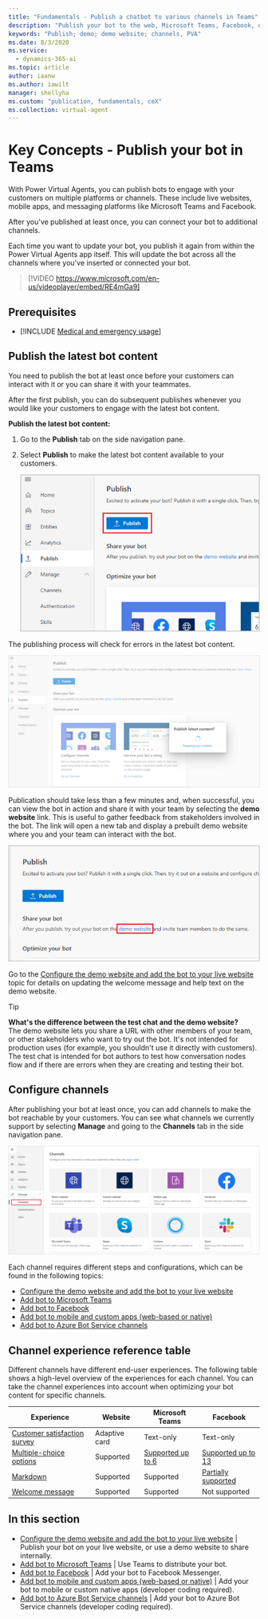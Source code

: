 ```yaml
---
title: "Fundamentals - Publish a chatbot to various channels in Teams"
description: "Publish your bot to the web, Microsoft Teams, Facebook, or even use an existing Azure Bot Service framework."
keywords: "Publish; demo; demo website; channels, PVA"
ms.date: 8/3/2020
ms.service:
  - dynamics-365-ai
ms.topic: article
author: iaanw
ms.author: iawilt
manager: shellyha
ms.custom: "publication, fundamentals, ceX"
ms.collection: virtual-agent
---
```


# Key Concepts - Publish your bot in Teams

With Power Virtual Agents, you can publish bots to engage with your customers on multiple platforms or channels. These include live websites, mobile apps, and messaging platforms like Microsoft Teams and Facebook. 

After you've published at least once, you can connect your bot to additional channels. 

Each time you want to update your bot, you publish it again from within the Power Virtual Agents app itself. This will update the bot across all the channels where you've inserted or connected your bot.

>   
> [!VIDEO https://www.microsoft.com/en-us/videoplayer/embed/RE4mGa9]
>

## Prerequisites

- [!INCLUDE [Medical and emergency usage](includes/pva-usage-limitations-teams.md)]


## Publish the latest bot content

You need to publish the bot at least once before your customers can interact with it or you can share it with your teammates. 

After the first publish, you can do subsequent publishes whenever you would like your customers to engage with the latest bot content.

**Publish the latest bot content:**

1. Go to the **Publish** tab on the side navigation pane. 

2. Select **Publish** to make the latest bot content available to your customers.

    ![Publish latest bot content](media/channel-publish-latest-content-teams.png)

The publishing process will check for errors in the latest bot content.

![Validate latest bot content for publish](media/channel-publish-validation-teams.png)

Publication should take less than a few minutes and, when successful, you can view the bot in action and share it with your team by selecting the **demo website** link. This is useful to gather feedback from stakeholders involved in the bot. The link will open a new tab and display a prebuilt demo website where you and your team can interact with the bot.

![Go to demo website](media/channel-go-to-demo-website-teams.png)

Go to the [Configure the demo website and add the bot to your live website](publication-connect-bot-to-web-channels-teams.md) topic for details on updating the welcome message and help text on the demo website.

> [!TIP]
> **What's the difference between the test chat and the demo website?** <br/>
> The demo website lets you share a URL with other members of your team, or other stakeholders who want to try out the bot. It's not intended for production uses (for example, you shouldn't use it directly with customers). <br/>
> The test chat is intended for bot authors to test how conversation nodes flow and if there are errors when they are creating and testing their bot.

## Configure channels

After publishing your bot at least once, you can add channels to make the bot reachable by your customers. You can see what channels we currently support by selecting **Manage** and going to the **Channels** tab in the side navigation pane.

![Channel settings](media/channel-channels-menu-teams.png)

Each channel requires different steps and configurations, which can be found in the following topics:

- [Configure the demo website and add the bot to your live website](publication-connect-bot-to-web-channels-teams.md)
- [Add bot to Microsoft Teams](publication-add-bot-to-microsoft-teams-teams.md)
- [Add bot to Facebook](publication-add-bot-to-facebook-teams.md)
- [Add bot to mobile and custom apps (web-based or native)](publication-connect-bot-to-custom-application-teams.md)
- [Add bot to Azure Bot Service channels](publication-connect-bot-to-azure-bot-service-channels-teams.md)



## Channel experience reference table
Different channels have different end-user experiences. The following table shows a high-level overview of the experiences for each channel. You can take the channel experiences into account when optimizing your bot content for specific channels.

 Experience | Website | Microsoft Teams | Facebook
 ---|---|---|---
 [Customer satisfaction survey](authoring-create-edit-topics-teams.md#insert-nodes) | Adaptive card | Text-only | Text-only
 [Multiple-choice options](authoring-create-edit-topics-teams.md#insert-nodes) | Supported | [Supported up to 6](/microsoftteams/platform/concepts/cards/cards-reference#hero-card) | [Supported up to 13](https://developers.facebook.com/docs/messenger-platform/send-messages/quick-replies/)
 [Markdown](https://daringfireball.net/projects/markdown/) | Supported | Supported | [Partially supported](https://www.facebook.com/help/147348452522644?helpref=related)
 [Welcome message](authoring-create-edit-topics-teams.md#insert-nodes) | Supported | Supported | Not supported

 ## In this section


- [Configure the demo website and add the bot to your live website](publication-connect-bot-to-web-channels-teams.md) | Publish your bot on your live website, or use a demo website to share internally.
- [Add bot to Microsoft Teams](publication-add-bot-to-microsoft-teams-teams.md) | Use Teams to distribute your bot.
- [Add bot to Facebook](publication-add-bot-to-facebook-teams.md) | Add your bot to Facebook Messenger.
- [Add bot to mobile and custom apps (web-based or native)](publication-connect-bot-to-custom-application-teams.md) | Add your bot to mobile or custom native apps (developer coding required).
- [Add bot to Azure Bot Service channels](publication-connect-bot-to-azure-bot-service-channels-teams.md) | Add your bot to Azure Bot Service channels (developer coding required).
